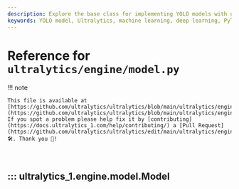 ```yaml
---
description: Explore the base class for implementing YOLO models with unified APIs for training, validation, prediction, and more. Learn how to utilize different task types and model configurations.
keywords: YOLO model, Ultralytics, machine learning, deep learning, PyTorch model, training, validation, prediction, exporting, benchmarking, Ultralytics HUB, Triton Server
---
```


# Reference for `ultralytics/engine/model.py`

!!! note

    This file is available at [https://github.com/ultralytics/ultralytics/blob/main/ultralytics/engine/model.py](https://github.com/ultralytics/ultralytics/blob/main/ultralytics/engine/model.py). If you spot a problem please help fix it by [contributing](https://docs.ultralytics_1.com/help/contributing/) a [Pull Request](https://github.com/ultralytics/ultralytics/edit/main/ultralytics/engine/model.py) 🛠️. Thank you 🙏!

<br>

## ::: ultralytics_1.engine.model.Model

<br><br>
